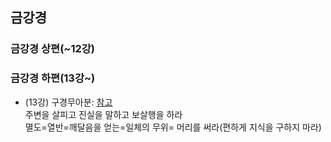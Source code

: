 ## 금강경
### 금강경 상편(~12강)
### 금강경 하편(13강~)
- (13강) 구경무아분: [참고](https://blog.daum.net/pejklee/719)  
주변을 살피고 진실을 말하고 보살행을 하라  
멸도=열반=깨달음을 얻는=일체의 무위=
머리를 써라(편하게 지식을 구하지 마라)

